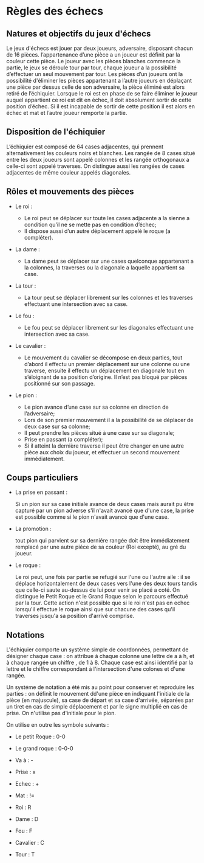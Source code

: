 # Règles des échecs

## Natures et objectifs du jeux d'échecs

Le jeux d'échecs est jouer par deux joueurs, adversaire, disposant chacun de 16 pièces. l’appartenance d’une pièce a un joueur est définit par la couleur cette pièce. Le joueur avec les pièces blanches commence la partie, le jeux se déroule tour par tour, chaque joueur a la possibilité d’effectuer un seul mouvement par tour.
Les pièces d’un joueurs ont la possibilité  d'éliminer les pièces appartenant a l’autre joueurs en déplaçant une pièce par dessus celle de son adversaire, la pièce éliminé est alors retiré de l’échiquier. Lorsque le roi est en phase de se faire éliminer le joueur auquel appartient ce roi est dit en échec, il doit absolument sortir de cette position d’échec. Si il est incapable de sortir de cette position il est alors en échec et mat et l’autre joueur remporte la partie.

## Disposition de l'échiquier


L’échiquier est composé de 64 cases adjacentes, qui prennent alternativement les couleurs noirs et blanches. Les rangée de 8 cases situé entre les deux joueurs sont appelé colonnes et les rangée orthogonaux a celle-ci sont appelé traverses. On distingue aussi les rangées de cases adjacentes de même couleur appelés diagonales.

## Rôles et mouvements des pièces

- Le roi :
	- Le roi peut se déplacer sur toute les cases adjacente a la sienne a condition qu’il ne se mette pas en condition d’échec;
	- Il dispose aussi d’un autre déplacement appelé le roque  (a compléter).

- La dame :
	- La dame peut se déplacer sur une cases quelconque appartenant a la colonnes, la traverses ou la diagonale a laquelle appartient sa case.

- La tour :
	- La tour peut se déplacer librement sur les colonnes et les traverses effectuant une intersection avec sa case.

- Le fou :
	- Le fou peut se déplacer librement sur les diagonales effectuant une intersection avec sa case.

- Le cavalier :
	- Le mouvement du cavalier se décompose en deux parties, tout d’abord il effectu un premier déplacement sur une colonne ou une traverse, ensuite il effectu un déplacement en diagonale tout en s’éloignant de sa position d’origine. Il n’est pas bloqué par pièces positionné sur son passage.

- Le pion :
	- Le pion avance d’une case sur sa colonne en direction de l’adversaire;
	- Lors de son premier mouvement il a la possibilité de se déplacer de deux case sur sa colonne;
	- Il peut prendre les pièces situé à une case sur sa diagonale;
	- Prise en passant (a compléter);
	- Si il atteint la dernière traverse il peut être changer en une autre pièce aux choix du joueur, et effectuer un second mouvement immédiatement.

## Coups particuliers

- La prise en passant :

	Si un pion sur sa case initiale avance de deux cases mais aurait pu être capturé par un pion adverse s'il n'avait avancé que d'une case, la prise est possible comme si le pion n'avait avancé que d'une case.

- La promotion : 

	tout pion qui parvient sur sa derniére rangée doit être immédiatement remplacé par une autre piéce de sa couleur (Roi excepté), au gré du joueur.

- Le roque :

	Le roi peut, une fois par partie se refugié sur l'une ou l'autre aile : il se déplace horizontalement de deux cases vers l'une des deux tours tandis que celle-ci saute au-dessus de lui pour venir se placé a coté. On distingue le Petit Roque et le Grand Roque selon le parcours effectué par la tour. Cette action n'est possible que si le roi n'est pas en echec lorsqu'il effectue le roque ainsi que sur chacune des cases qu'il traverses jusqu'a sa position d'arrivé comprise.

## Notations

L'échiquier comporte un système simple de coordonnées, permettant de désigner chaque case : on attribue à chaque colonne une lettre de a à h, et à chaque rangée un chiffre , de 1 à 8. Chaque case est ainsi identifié par la lettre et le chiffre correspondant à l'intersection d'une colones et d'une rangée.

Un systéme de notation a été mis au point pour conserver et reproduire les parties : on définit le mouvement dd'une pièce en indiquant l'initiale de la pièce (en majuscule), sa case de départ et sa case d'arrivée, séparées par un tiret en cas de simple déplacement et par le signe multiplié en cas de prise. On n'utilise pas d'initiale pour le pion.

On utilise en outre les symbole suivants :

- Le petit Roque : 0-0
 
- Le grand roque : 0-0-0

- Va à : -

- Prise : x

- Echec : +

- Mat : !=

- Roi : R

- Dame : D

- Fou : F

- Cavalier : C

- Tour : T 
